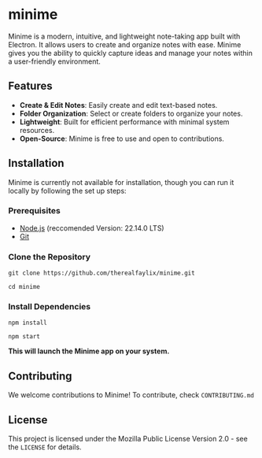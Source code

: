 # minime

Minime is a modern, intuitive, and lightweight note-taking app built with Electron. It allows users to create and organize notes with ease. Minime gives you the ability to quickly capture ideas and manage your notes within a user-friendly environment.

## Features

- **Create & Edit Notes**: Easily create and edit text-based notes.
- **Folder Organization**: Select or create folders to organize your notes.
- **Lightweight**: Built for efficient performance with minimal system resources.
- **Open-Source**: Minime is free to use and open to contributions.

## Installation

Minime is currently not available for installation, though you can run it locally by following the set up steps:

### Prerequisites

- [Node.js](https://nodejs.org/) (reccomended Version: 22.14.0 LTS)
- [Git](https://git-scm.com/)

### Clone the Repository

```
git clone https://github.com/therealfaylix/minime.git

cd minime
```

### Install Dependencies

```
npm install

npm start
```

**This will launch the Minime app on your system.**

## Contributing

We welcome contributions to Minime! To contribute, check `CONTRIBUTING.md`

## License
This project is licensed under the Mozilla Public License Version 2.0 - see the `LICENSE` for details.
